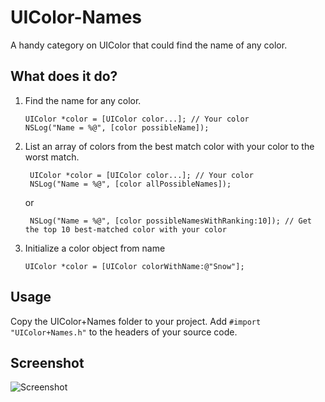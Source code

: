 UIColor-Names
=============

A handy category on UIColor that could find the name of any color.

What does it do?
-------------
1.  Find the name for any color.
    
        UIColor *color = [UIColor color...]; // Your color
        NSLog("Name = %@", [color possibleName]);

2. List an array of colors from the best match color with your color to the worst match.
    
        UIColor *color = [UIColor color...]; // Your color
        NSLog("Name = %@", [color allPossibleNames]);
    
    or

        NSLog("Name = %@", [color possibleNamesWithRanking:10]); // Get the top 10 best-matched color with your color

3.  Initialize a color object from name

        UIColor *color = [UIColor colorWithName:@"Snow"];

Usage
-------------
Copy the UIColor+Names folder to your project. Add `#import "UIColor+Names.h"` to the headers of your source code.

Screenshot
-------------
![Screenshot](https://raw.github.com/DJBen/UIColor-Names/master/Screenshot%202013.09.30%2013.56.00.png)

